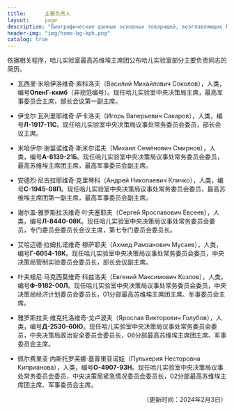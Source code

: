 ```yaml
---
title:      主要负责人
layout:     page
description: "Биографические данные основных товарищей, возглавляющих Лабораторию Хаера"
header-img: "img/home-bg-kph.png"
catalog: true
---
```


依据相关程序，哈儿实验室最高苏维埃主席团公布哈儿实验室部分主要负责同志的简历。

* 瓦西里·米哈伊洛维奇·索科洛夫（Василий Михайлович Соколов），人类，编号**ОпенГ-ккмб**（非规范编号）。现任哈儿实验室中央决策局主席，最高军事委员会主席，部长会议第一副主席。

<!--2018年3月至2021年3月 哈儿实验室苏维埃主席  
2021年3月至2021年10月 离职疗养  
2021年10月 哈儿实验室安全委员会主席  
2021年11月至2022年12月 哈儿实验室苏维埃主席团主席  
2022年12月至2023年1月 哈儿实验室最高苏维埃主席团主席，军事委员会主席  
2023年1月至2023年9月 哈儿实验室军事委员会主席，部长会议第一副主席，内务部主席  
2023年9月至2023年11月 哈儿实验室军事委员会主席，部长会议第一副主席  
2023年11月至2023年12月 哈儿实验室最高军事委员会主席，部长会议第一副主席  
2023年12月至今 哈儿实验室中央决策局主席，最高军事委员会主席，部长会议第一副主席-->

* 伊戈尔·瓦列里耶维奇·萨卡洛夫（Игорь Валерьевич Сакаров），人类，编号**Л-1917-11С**。现任哈儿实验室中央决策局议事处常务委员会委员，部长会议主席。

<!--2018年5月至2021年3月 哈儿实验室哈夫帕州分部苏维埃副主席  
2021年3月至2021年7月 哈儿实验室哈夫帕州分部苏维埃主席  
2021年8月至2021年10月 哈儿实验室苏维埃主席行政团委员  
2021年10月至2022年12月 哈儿实验室分区会议主席  
2023年1月至2023年12月 哈儿实验室部长会议主席  
2023年12月至今 哈儿实验室中央决策局议事处常务委员会委员，部长会议主席-->

* 米哈伊尔·谢苗诺维奇·斯米尔诺夫（Михаил Семёнович Смирнов），人类，编号**А-8139-21Б**。现任哈儿实验室中央决策局议事处常务委员会委员，最高苏维埃主席团主席，最高军事委员会副主席。

<!--2018年3月至2021年7月 哈儿实验室苏维埃主席行政团总代表  
2021年7月 哈儿实验室苏维埃副主席  
2021年8月至2021年10月 哈儿实验室苏维埃主席  
2021年10月至2022年12月 哈儿实验室安全委员会主席  
2023年1月 哈儿实验室内务部主席，军事委员会委员  
2023年1月至2023年8月 哈儿实验室最高苏维埃主席团主席，军事委员会委员  
2023年8月至2023年11月 哈儿实验室最高苏维埃主席团主席，军事委员会副主席  
2023年11月至2023年12月 哈儿实验室最高苏维埃主席团主席，最高军事委员会副主席  
2023年12月至今 哈儿实验室中央决策局议事处常务委员会委员，最高苏维埃主席团主席，最高军事委员会副主席-->

* 安德烈·尼古拉耶维奇·克里琴科（Андрей Николаевич Кличко），人类，编号**С-1945-08П**。现任哈儿实验室中央决策局议事处常务委员会委员，最高苏维埃主席团第一副主席，最高军事委员会副主席。

<!--2018年3月至2021年3月 哈儿实验室伊克自治共和国分部苏维埃主席执行团委员  
2021年3月至2021年7月 哈儿实验室伊克自治共和国分部苏维埃副主席  
2021年8月至2021年10月 哈儿实验室北戈尔拉夫卡州分部苏维埃主席  
2021年10月至2022年12月 哈儿实验室分区会议第一副主席  
2023年1月至2023年7月 哈儿实验室管制实验部主席  
2023年7月至2023年12月 哈儿实验室最高苏维埃主席团第一副主席  
2023年12月至今 哈儿实验室中央决策局议事处常务委员会委员，最高苏维埃主席团第一副主席，最高军事委员会副主席-->

* 谢尔盖·雅罗斯拉沃维奇·叶夫塞耶夫（Сергей Ярославович Евсеев），人类，编号**Л-8440-08К**。现任哈儿实验室中央决策局议事处常务委员会委员，专门委员会委员长会议主席，第七专门委员会委员长。

<!--2021年10月至2022年12月 哈儿实验室安全委员会委员  
2023年1月至2023年4月 哈儿实验室内务部政治安全司候补副主席  
2023年4月至2023年10月 哈儿实验室政治安全部候补副主席  
2023年10月至2023年12月 哈儿实验室专门委员会委员长会议主席，第七专门委员会委员长  
2023年12月至今 哈儿实验室中央决策局议事处常务委员会委员，专门委员会委员长会议主席，第七专门委员会委员长-->

* 艾哈迈德·拉姆扎诺维奇·穆萨耶夫（Ахмед Рамзанович Мусаев），人类，编号**Г-6054-18К**。现任哈儿实验室中央决策局议事处常务委员会委员，中央决策局管制实验委员会委员长，部长会议副主席。

<!--2018年7月至2021年8月 哈儿实验室苏维埃主席行政团委员  
2021年8月至2021年10月 哈儿实验室苏维埃主席行政团总代表  
2021年10月至2022年12月 哈儿实验室苏维埃主席团第一副主席  
2022年12月至2023年7月 哈儿实验室最高苏维埃主席团第一副主席  
2023年7月至2023年11月 哈儿实验室管制实验部主席  
2023年11月至2023年12月 哈儿实验室部长会议副主席，管制实验部部长  
2023年12月至今 哈儿实验室中央决策局议事处常务委员会委员，中央决策局管制实验委员会委员长，部长会议副主席-->

* 叶夫根尼·马克西莫维奇·科兹洛夫（Евгений Максимович Козлов），人类，编号**Ф-9182-00Л**。现任哈儿实验室中央决策局议事处常务委员会委员，中央决策局经济计划委员会委员长，01分部最高苏维埃主席团主席、军事委员会主席。

<!--2019年11月至2022年12月 哈儿实验室01分部苏维埃主席团主席  
2022年12月至2023年12月 哈儿实验室01分部最高苏维埃主席团主席、军事委员会主席  
2023年12月至今 哈儿实验室中央决策局议事处常务委员会委员，中央决策局经济计划委员会委员长，01分部最高苏维埃主席团主席、军事委员会主席-->

* 雅罗斯拉夫·维克托洛维奇·戈卢波夫（Ярослав Викторович Голубов），人类，编号**Д-2530-60Ю**。现任哈儿实验室中央决策局议事处常务委员会委员，中央决策局政治安全委员会委员长，06分部最高苏维埃主席团主席、军事委员会主席。

<!--2021年11月至2022年12月 哈儿实验室06分部苏维埃主席团主席  
2022年12月至2023年12月 哈儿实验室06分部最高苏维埃主席团主席兼军事委员会主席  
2023年12月至今 哈儿实验室中央决策局议事处常务委员会委员，中央决策局政治安全委员会委员长，06分部最高苏维埃主席团主席、军事委员会主席-->

* 佩尔费里亚·内斯托罗芙娜·基普里亚诺娃（Пульхерия Несторовна Киприанова），人类，编号**О-4907-93Н**。现任哈儿实验室中央决策局议事处常务委员会委员，中央决策局紧急情况委员会委员长，02分部最高苏维埃主席团主席、军事委员会主席。

<!--2022年5月至2023年1月 哈儿实验室02分部筹备委员会行政委员会主席  
2023年1月至2023年9月 哈儿实验室02分部部长会议主席  
2023年9月 哈儿实验室02分部部长会议主席、军事委员会主席  
2023年9月至2023年12月 哈儿实验室02分部最高苏维埃主席团主席、军事委员会主席  
2023年12月至今 哈儿实验室中央决策局议事处常务委员会委员，中央决策局紧急情况委员会委员长，02分部最高苏维埃主席团主席、军事委员会主席-->

<!--* 安德烈·瓦西里耶维奇·索科洛夫（Андрей Васильевич Соколов），人类，编号**Ч-4549-02Ш**。现任哈儿实验室中央决策局议事处委员，中央决策局社会行政委员会委员长，03分部最高苏维埃主席团主席、军事委员会主席。-->

<!--2021年12月至2022年12月 哈儿实验室03分部苏维埃主席团主席  
2022年12月至2023年12月 哈儿实验室03分部最高苏维埃主席团主席、军事委员会主席  
2023年12月至今 哈儿实验室中央决策局议事处委员，中央决策局社会行政委员会委员长，03分部最高苏维埃主席团主席、军事委员会主席-->

<!--* 谢尔盖·尤里耶维奇·扎姆哈里扬（Сергей Юрьевич Жамхарян），人类，编号**К-2510-51Й**。现任哈儿实验室中央决策局议事处委员，中央决策局特殊事务委员会委员长，04分部最高苏维埃主席团主席、军事委员会主席。-->

<!--2019年11月至2022年12月 哈儿实验室04分部苏维埃主席团主席  
2022年12月至2023年12月 哈儿实验室04分部最高苏维埃主席团主席、军事委员会主席  
2023年12月至今 哈儿实验室中央决策局议事处委员，中央决策局特殊事务委员会委员长，04分部最高苏维埃主席团主席、军事委员会主席-->

<!--* 费多西娅·罗斯蒂斯拉沃芙娜·萨姆森诺娃（Федосья Ростиславовна Самсонова），人类，编号**Ц-4855-92Р**。现任哈儿实验室中央决策局议事处委员，中央决策局危险人类委员会委员长，07分部最高苏维埃主席团主席、军事委员会主席。-->

<!--2022年6月至2023年1月 哈儿实验室06分部危险哈儿管制及实验区主席  
2023年1月至2023年3月 哈儿实验室06分部管制实验部主席  
2023年3月至2023年12月 哈儿实验室07分部最高苏维埃主席团主席、军事委员会主席  
2023年12月至今 哈儿实验室中央决策局议事处委员，中央决策局危险人类委员会委员长，07分部最高苏维埃主席团主席、军事委员会主席-->

<!--* 阿纳尼·博古斯拉沃维奇·布罗尼斯拉沃夫（Анани Богуславович Брониславов），人类，编号**Ш-6701-48Я**。现任哈儿实验室中央决策局议事处委员，中央决策局外事活动委员会委员长，部长会议主席团委员。-->

<!--2018年6月至2023年11月 外事活动部主席  
2023年11月至2023年12月 部长会议主席团委员，外事活动部部长  
2023年12月至今 哈儿实验室中央决策局议事处委员，中央决策局外事活动委员会委员长，部长会议主席团委员-->

<!--* 尤里·斯拉沃米罗维奇·诺瓦科维奇（Юрий Славомирович Новакович），人类，编号**У-7567-10Т**。现任哈儿实验室中央决策局议事处委员，专门委员会委员长会议第一副主席，第十二专门委员会委员长。-->

<!--2021年10月至2022年12月 哈儿实验室安全委员会委员  
2023年1月至2023年4月 哈儿实验室内务部政治安全司候补副主席  
2023年4月至2023年10月 哈儿实验室政治安全部候补副主席  
2023年10月至2023年12月 哈儿实验室专门委员会委员长会议第一副主席，第十二专门委员会委员长  
2023年12月至今 哈儿实验室中央决策局议事处委员，专门委员会委员长会议第一副主席，第十二专门委员会委员长-->

<!--* 维尼亚明·扎哈罗维奇·雷纳托夫（Веньямин Захарович Ренатов），人类，编号**Д-8832-14Э**。现任哈儿实验室中央决策局议事处委员，05分部最高苏维埃主席团主席、军事委员会主席。-->

<!--2022年4月至2023年8月 哈儿实验室05分部筹备委员会主席  
2023年8月至2023年12月 哈儿实验室05分部最高苏维埃主席团主席、军事委员会主席  
2023年12月至今 哈儿实验室中央决策局议事处委员，05分部最高苏维埃主席团主席、军事委员会主席-->

<!--* 谢苗·阿列克谢耶维奇·斯捷潘诺夫（Семён Алексеевич Степанов），人类，编号**И-3484-09Я**。现任哈儿实验室中央决策局委员，部长会议主席团秘书长。-->

<!--2022年6月至2022年12月 哈儿实验室危险哈儿管制及实验区副主席  
2023年1月 哈儿实验室部长会议第一副主席  
2023年1月 哈儿实验室部长会议副主席  
2023年1月至2023年12月 哈儿实验室部长会议主席团秘书长  
2023年12月至今 哈儿实验室中央决策局委员，部长会议主席团秘书长-->

<!--* 阿纳托利·阿尔谢尼耶维奇·克鲁格洛夫（Анатолий Арсеньевич Круглов），人类，编号**З-2859-72Л**。现任哈儿实验室专门委员会委员长会议主席团秘书，第十三专门委员会委员长。-->

<!--2021年10月至2022年12月 哈儿实验室安全委员会委员  
2023年1月至2023年4月 哈儿实验室内务部政治安全司调查室主任  
2023年4月至2023年10月 哈儿实验室政治安全部调查室主任  
2023年10月至今 哈儿实验室中央决策局委员，专门委员会委员长会议主席团秘书，第十三专门委员会委员长。-->
<div style="text-align: right">（更新时间：2024年2月3日）</div>